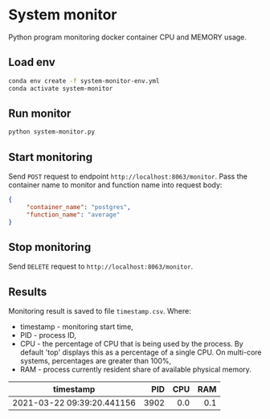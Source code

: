 # System monitor

Python program monitoring docker container CPU and MEMORY usage.

## Load env

```bash
conda env create -f system-monitor-env.yml
conda activate system-monitor
```

## Run monitor

```bash
python system-monitor.py
```

## Start monitoring
Send ```POST``` request to endpoint ```http://localhost:8063/monitor```. Pass the container name to monitor and function name into request body:
```json
{
     "container_name": "postgres",
     "function_name": "average"
}
```

## Stop monitoring
Send ```DELETE``` request to ```http://localhost:8063/monitor```. 


## Results
Monitoring result is saved to file ```timestamp.csv```.
Where: 
* timestamp - monitoring start time,
* PID - process ID,
* CPU - the percentage of CPU that is being used by the process. By default 'top' displays this as a percentage of a single CPU. On multi-core systems, percentages are greater than 100%,
* RAM - process currently resident share of available physical memory.

| timestamp                  | PID   | CPU  | RAM  |
|:--------------------------:| -----:| ----:|-----:|
| 2021-03-22 09:39:20.441156 | 3902  | 0.0  | 0.1  |
